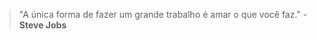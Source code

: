 <blockquote>"A única forma de fazer um grande trabalho é amar o que você faz." - <b>Steve Jobs</b></blockquote>